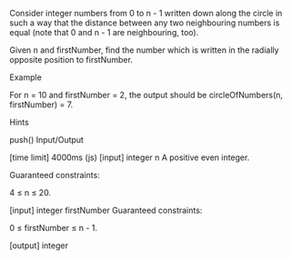 Consider integer numbers from 0 to n - 1 written down along the circle in such a way that the distance between any two neighbouring numbers is equal (note that 0 and n - 1 are neighbouring, too).

Given n and firstNumber, find the number which is written in the radially opposite position to firstNumber.

Example

For n = 10 and firstNumber = 2, the output should be circleOfNumbers(n, firstNumber) = 7.



Hints

push()
Input/Output

[time limit] 4000ms (js)
[input] integer n
A positive even integer.

Guaranteed constraints:

4 ≤ n ≤ 20.

[input] integer firstNumber
Guaranteed constraints:

0 ≤ firstNumber ≤ n - 1.

[output] integer